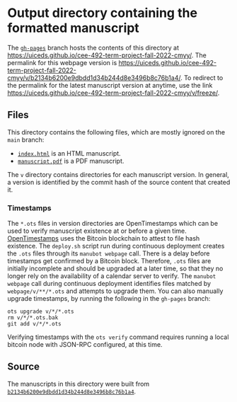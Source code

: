 # Output directory containing the formatted manuscript

The [`gh-pages`](https://github.com/uiceds/cee-492-term-project-fall-2022-cmyy/tree/gh-pages) branch hosts the contents of this directory at <https://uiceds.github.io/cee-492-term-project-fall-2022-cmyy/>.
The permalink for this webpage version is <https://uiceds.github.io/cee-492-term-project-fall-2022-cmyy/v/b2134b6200e9dbdd1d34b244d8e3496b8c76b1a4/>.
To redirect to the permalink for the latest manuscript version at anytime, use the link <https://uiceds.github.io/cee-492-term-project-fall-2022-cmyy/v/freeze/>.

## Files

This directory contains the following files, which are mostly ignored on the `main` branch:

+ [`index.html`](index.html) is an HTML manuscript.
+ [`manuscript.pdf`](manuscript.pdf) is a PDF manuscript.

The `v` directory contains directories for each manuscript version.
In general, a version is identified by the commit hash of the source content that created it.

### Timestamps

The `*.ots` files in version directories are OpenTimestamps which can be used to verify manuscript existence at or before a given time.
[OpenTimestamps](https://opentimestamps.org/) uses the Bitcoin blockchain to attest to file hash existence.
The `deploy.sh` script run during continuous deployment creates the `.ots` files through its `manubot webpage` call.
There is a delay before timestamps get confirmed by a Bitcoin block.
Therefore, `.ots` files are initially incomplete and should be upgraded at a later time, so that they no longer rely on the availability of a calendar server to verify.
The `manubot webpage` call during continuous deployment identifies files matched by `webpage/v/**/*.ots` and attempts to upgrade them.
You can also manually upgrade timestamps, by running the following in the `gh-pages` branch:

```shell
ots upgrade v/*/*.ots
rm v/*/*.ots.bak
git add v/*/*.ots
```

Verifying timestamps with the `ots verify` command requires running a local bitcoin node with JSON-RPC configured, at this time.

## Source

The manuscripts in this directory were built from
[`b2134b6200e9dbdd1d34b244d8e3496b8c76b1a4`](https://github.com/uiceds/cee-492-term-project-fall-2022-cmyy/commit/b2134b6200e9dbdd1d34b244d8e3496b8c76b1a4).
